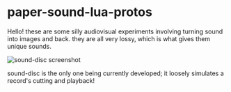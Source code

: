 # paper-sound-lua-protos
Hello! these are some silly audiovisual experiments involving turning sound into images and back. they are all very lossy, which is what gives them unique sounds.

![sound-disc screenshot](https://i.imgur.com/3cU6xxf.png)

sound-disc is the only one being currently developed; it loosely simulates a record's cutting and playback!